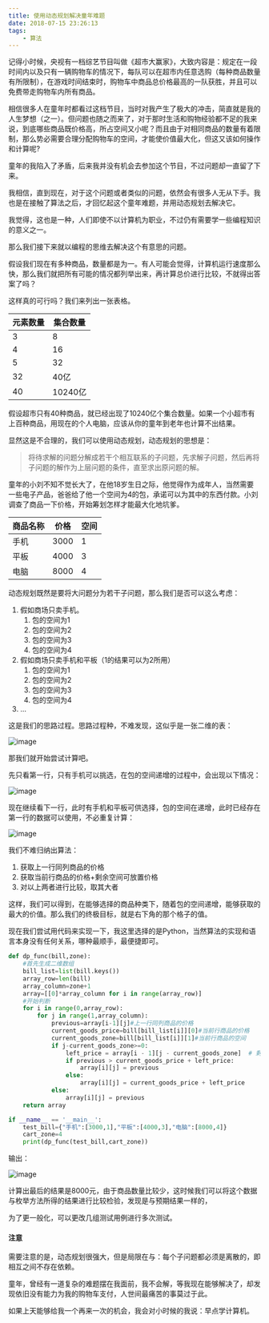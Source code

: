 ```yaml
---
title: 使用动态规划解决童年难题
date: 2018-07-15 23:26:13
tags:
	- 算法
---
```


记得小时候，央视有一档综艺节目叫做《超市大赢家》，大致内容是：规定在一段时间内以及只有一辆购物车的情况下，每队可以在超市内任意选购（每种商品数量有所限制），在游戏时间结束时，购物车中商品总价格最高的一队获胜，并且可以免费带走购物车内所有商品。

相信很多人在童年时都看过这档节目，当时对我产生了极大的冲击，简直就是我的人生梦想（之一）。但问题也随之而来了，对于那时生活和购物经验都不足的我来说，到底哪些商品既价格高，所占空间又小呢？而且由于对相同商品的数量有着限制，那么势必需要合理分配购物车的空间，才能使价值最大化，但这又该如何操作和计算呢?

<!-- more -->

童年的我陷入了矛盾，后来我并没有机会去参加这个节目，不过问题却一直留了下来。

我相信，直到现在，对于这个问题或者类似的问题，依然会有很多人无从下手。我也是在接触了算法之后，才回忆起这个童年难题，并用动态规划去解决它。

我觉得，这也是一种，人们即使不以计算机为职业，不过仍有需要学一些编程知识的意义之一。

那么我们接下来就以编程的思维去解决这个有意思的问题。

假设我们现在有多种商品，数量都是为一。有人可能会觉得，计算机运行速度那么快，那么我们就把所有可能的情况都列举出来，再计算总价进行比较，不就得出答案了吗？

这样真的可行吗？我们来列出一张表格。

| 元素数量 | 集合数量 |
| -------- | -------- |
| 3        | 8        |
| 4        | 16       |
| 5        | 32       |
| 32       | 40亿     |
| 40       | 10240亿  |

假设超市只有40种商品，就已经出现了10240亿个集合数量。如果一个小超市有上百种商品，用现在的个人电脑，应该从你的童年到老年也计算不出结果。

显然这是不合理的，我们可以使用动态规划，动态规划的思想是：

>  将待求解的问题分解成若干个相互联系的子问题，先求解子问题，然后再将子问题的解作为上层问题的条件，直至求出原问题的解。

童年的小刘不知不觉长大了，在他18岁生日之际，他觉得作为成年人，当然需要一些电子产品，爸爸给了他一个空间为4的包，承诺可以为其中的东西付款。小刘调查了商品一下价格，开始筹划怎样才能最大化地坑爹。

| 商品名称 | 价格 | 空间 |
| -------- | ---- | ---- |
| 手机     | 3000 | 1    |
| 平板     | 4000 | 3    |
| 电脑     | 8000 | 4    |

动态规划既然是要将大问题分为若干子问题，那么我们是否可以这么考虑：

1. 假如商场只卖手机。
   1. 包的空间为1
   2. 包的空间为2
   3. 包的空间为3
   4. 包的空间为4
2. 假如商场只卖手机和平板（1的结果可以为2所用）
   1. 包的空间为1
   2. 包的空间为2
   3. 包的空间为3
   4. 包的空间为4
3. ...

这是我们的思路过程。思路过程种，不难发现，这似乎是一张二维的表：

![image](http://upload-images.jianshu.io/upload_images/5889935-04f3709b01d54ab6?imageMogr2/auto-orient/strip%7CimageView2/2/w/1240)

那我们就开始尝试计算吧。

先只看第一行，只有手机可以挑选，在包的空间递增的过程中，会出现以下情况：

![image](http://upload-images.jianshu.io/upload_images/5889935-081381a6ead02766?imageMogr2/auto-orient/strip%7CimageView2/2/w/1240)

现在继续看下一行，此时有手机和平板可供选择，包的空间在递增，此时已经存在第一行的数据可以使用，不必重复计算：

![image](http://upload-images.jianshu.io/upload_images/5889935-facaf4a8678cdbef?imageMogr2/auto-orient/strip%7CimageView2/2/w/1240)

我们不难归纳出算法：

1. 获取上一行同列商品的价格
2. 获取当前行商品的价格+剩余空间可放置价格
3. 对以上两者进行比较，取其大者

这样，我们可以得到，在能够选择的商品种类下，随着包的空间递增，能够获取的最大的价值。那么我们的终极目标，就是右下角的那个格子的值。

现在我们尝试用代码来实现一下，我这里选择的是Python，当然算法的实现和语言本身没有任何关系，哪种最顺手，最便捷即可。

```Python
def dp_func(bill,zone):
    #首先生成二维数组
    bill_list=list(bill.keys())
    array_row=len(bill)
    array_column=zone+1
    array=[[0]*array_column for i in range(array_row)]
    #开始判断
    for i in range(0,array_row):
        for j in range(1,array_column):
            previous=array[i-1][j]#上一行同列商品的价格
            current_goods_price=bill[bill_list[i]][0]#当前行商品的价格
            current_goods_zone=bill[bill_list[i]][1]#当前行商品的空间
            if j-current_goods_zone>=0:
                left_price = array[i - 1][j - current_goods_zone]  # 剩余空间可放置的商品价格
                if previous > current_goods_price + left_price:
                    array[i][j] = previous
                else:
                    array[i][j] = current_goods_price + left_price
            else:
                array[i][j] = previous
    return array

if __name__ == '__main__':
    test_bill={"手机":[3000,1],"平板":[4000,3],"电脑":[8000,4]}
    cart_zone=4
    print(dp_func(test_bill,cart_zone))
```
输出：

![image](http://upload-images.jianshu.io/upload_images/5889935-9073bede37d92a36?imageMogr2/auto-orient/strip%7CimageView2/2/w/1240)

计算出最后的结果是8000元，由于商品数量比较少，这时候我们可以将这个数据与枚举方法所得的结果进行比较检验，发现是与预期结果一样的，

为了更一般化，可以更改几组测试用例进行多次测试。

#### 注意
需要注意的是，动态规划很强大，但是局限在与：每个子问题都必须是离散的，即相互之间不存在依赖。



童年，曾经有一道复杂的难题摆在我面前，我不会解，等我现在能够解决了，却发现依旧没有能力为我的购物车支付，人世间最痛苦的事莫过于此。

如果上天能够给我一个再来一次的机会，我会对小时候的我说：早点学计算机。


